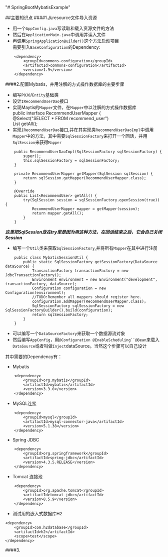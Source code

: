 "# SpringBootMybatisExample" 


##主要知识点
####1.从resource文件导入资源  
 
* 用一个`AppConfig.java`写读取和载入资源文件的方法  
* 然后在`ApplicationMain.java`中调用并读入文件  
* 再调用`SpringApplicationBuilder()`这个方法启动项目  
需要引入`BaseConfiguration`的Dependency:  
```  
	<dependency>
		<groupId>commons-configuration</groupId>
		<artifactId>commons-configuration</artifactId>
		<version>1.9</version>
	</dependency>  
```

####2.配置Mybatis，并用注解的方式操作数据库的主要步骤  
* 编写`POJO`/`Entity`基础类
* 设计`IRecommendUserDao`接口
* 实现Maytis的`Mapper`文件，在`Mapper`中以注解的方式操作数据库  
	public interface RecommendUserMapper {  
		@Select("SELECT * FROM recommend_user")  
		List<RecommendUser> getAll();  
* 实现`IRecommendUserDao`接口,并在其实现类`RecommendUserDaoImpl`中调用`Mapper`中的方法，其中需要`SqlSessionFactory`来打开一个回话，并用`SqlSession`来获得`Mapper`  
```  
	public RecommendUserDaoImpl(SqlSessionFactory sqlSessionFactory) {
		super();
		this.sqlSessionFactory = sqlSessionFactory;
	}

	private RecommendUserMapper getMapper(SqlSession sqlSession) {
		return sqlSession.getMapper(RecommendUserMapper.class);
	}
	
	@Override
	public List<RecommendUser> getAll() {
		try(SqlSession session = sqlSessionFactory.openSession(true)) {
			RecommendUserMapper mapper = getMapper(session);
			return mapper.getAll();
		}
	}  
```  
***这里把SqlSession放在try里是因为用这种方法，在回话结束之后，它会自己关闭Session***  
* 编写一个`Util`类来获取`SqlSessionFactory`,并将所有`Mapper`在其中进行注册  
```  
	public class MybatisSessionUtil {  
		public static SqlSessionFactory getSessionFactory(DataSource dataSource) {  
			TransactionFactory transactionFactory = new JdbcTransactionFactory();  
			Environment environment = new Environment("development", transactionFactory, dataSource);  
			Configuration configuration = new Configuration(environment);  
			//TODO:Remember all mappers should register here.  
			configuration.addMapper(RecommendUserMapper.class);  
			SqlSessionFactory sqlSessionFactory = new SqlSessionFactoryBuilder().build(configuration);  
			return sqlSessionFactory;
		}
	}  
```
* 可以编写一个`DataSourceFactory`来获取一个数据源流对象  
* 然后编写`AppConfig`，用`@Configuration @EnableScheduling``@Bean`来载入`DataSource`或者叫做`Inject`dataSource。当然这个步骤可以自己设计  

其中需要的Dependency有：  
- Mybatis  
```
	<dependency>
		<groupId>org.mybatis</groupId>
		<artifactId>mybatis</artifactId>
		<version>3.3.0</version>
	</dependency>  
```
- MySQL连接 
``` 
	<dependency>
		<groupId>mysql</groupId>
		<artifactId>mysql-connector-java</artifactId>
		<version>5.1.38</version>
	</dependency> 
``` 
- Spring JDBC  
```  
	<dependency>
		<groupId>org.springframework</groupId>
		<artifactId>spring-jdbc</artifactId>
		<version>4.3.5.RELEASE</version>
	</dependency>
```  
- Tomcat 连接池  
```
	<dependency>
		<groupId>org.apache.tomcat</groupId>
		<artifactId>tomcat-jdbc</artifactId>
		<version>8.5.9</version>
	</dependency>  
```
- 测试用的嵌入式数据库H2  
```  
<dependency>  
	<groupId>com.h2database</groupId>  
	<artifactId>h2</artifactId>
	<scope>test</scope>
</dependency>
```

####3.  
				